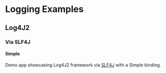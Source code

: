 # Logging Examples

## Log4J2

### Via SLF4J

#### Simple

Demo app showcasing Log4J2 framework
via [SLF4J](../README.md)
with a Simple binding.
